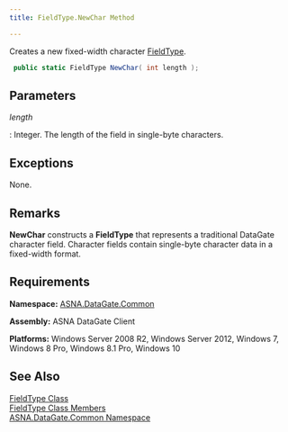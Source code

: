 ```yaml
---
title: FieldType.NewChar Method

---
```


Creates a new fixed-width character [ FieldType](field-type-class.html).

```cs
 public static FieldType NewChar( int length );
```

## Parameters



 *length* 

: Integer.  The length of the field in single-byte characters.


## Exceptions

None.
## Remarks

**NewChar** constructs a **FieldType** that represents a traditional DataGate character field. Character fields contain single-byte character data in a fixed-width format. 
## Requirements

**Namespace:** [ASNA.DataGate.Common](datagate-common-namespace.html)

**Assembly:** ASNA DataGate Client

**Platforms:** Windows Server 2008 R2, Windows Server 2012, Windows 7, Windows 8 Pro, Windows 8.1 Pro, Windows 10
## See Also


[FieldType Class](field-type-class.html)
      <br />
[FieldType Class Members](field-type-members.html)
      <br />
[ASNA.DataGate.Common Namespace](datagate-common-namespace.html)

